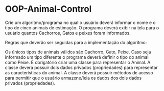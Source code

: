 # OOP-Animal-Control

Crie um algoritmo/programa no qual o usuário deverá informar o nome e o tipo de cinco animais de estimação. O programa deverá exibir na tela para o usuário quantos Cachorros, Gatos e peixes foram informados.

Regras que deverão ser seguidas para a implementação do algoritmo:

Os únicos tipos de animais válidos são Cachorro, Gato, Peixe.
Caso seja informado um tipo diferente o programa deverá definir o tipo do animal como Peixe.
É obrigatório criar uma classe para representar o Animal.
A classe deverá possuir dois dados privados (propriedades) para representar as características do animal.
A classe deverá possuir métodos de acesso para permitir que o usuário armazene/leia os dados dos dois dados privados (propriedades).
